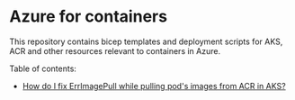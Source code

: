 # Azure for containers
 
This repository contains bicep templates and deployment scripts for AKS, ACR and other resources relevant to containers in Azure. 

Table of contents: 

* [How do I fix ErrImagePull while pulling pod's images from ACR in AKS?](https://erudinsky.com/2021/10/10/authenticate-with-azure-container-registry-from-azure-kubernetes-service)